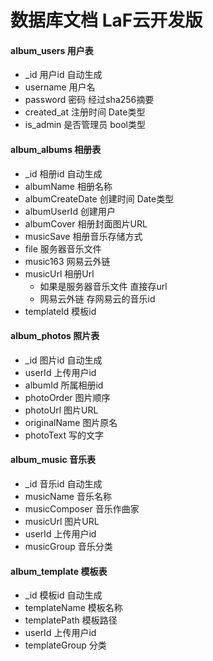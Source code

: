 # 数据库文档 LaF云开发版

#### album_users 用户表
- _id 用户id 自动生成
- username 用户名
- password 密码 经过sha256摘要
- created_at 注册时间 Date类型
- is_admin 是否管理员 bool类型

#### album_albums 相册表
- _id 相册id 自动生成
- albumName 相册名称
- albumCreateDate 创建时间 Date类型
- albumUserId 创建用户
- albumCover 相册封面图片URL
- musicSave 相册音乐存储方式
 - file 服务器音乐文件
 - music163 网易云外链
- musicUrl 相册Url
  - 如果是服务器音乐文件 直接存url
  - 网易云外链 存网易云的音乐id
- templateId 模板id

#### album_photos 照片表
- _id 图片id 自动生成
- userId 上传用户id
- albumId 所属相册id
- photoOrder 图片顺序
- photoUrl 图片URL
- originalName 图片原名
- photoText 写的文字

#### album_music 音乐表
- _id 音乐id 自动生成
- musicName 音乐名称
- musicComposer 音乐作曲家
- musicUrl 图片URL
- userId 上传用户id
- musicGroup 音乐分类

#### album_template 模板表
- _id 模板id 自动生成
- templateName 模板名称
- templatePath 模板路径
- userId 上传用户id
- templateGroup 分类
